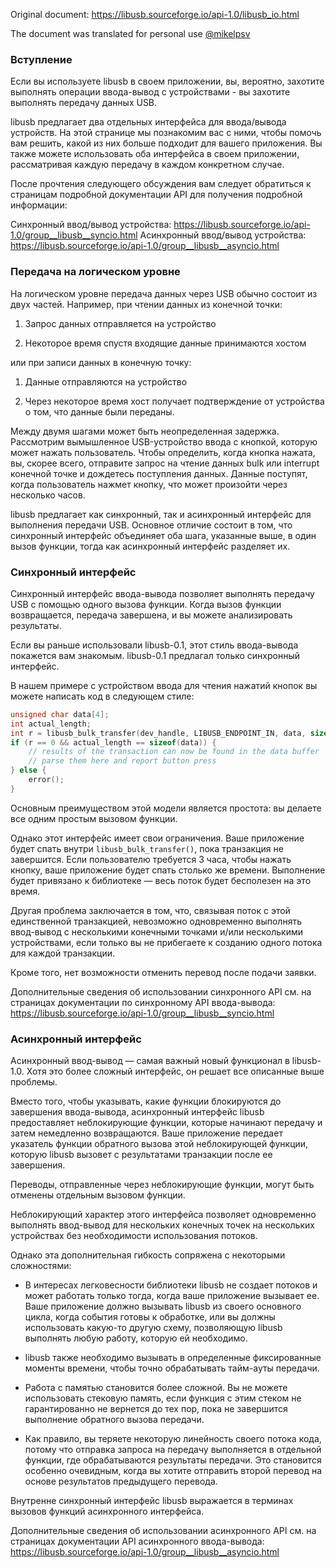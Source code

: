 Original document: https://libusb.sourceforge.io/api-1.0/libusb_io.html

The document was translated for personal use [@mikelpsv](https://github.com/mikelpsv)



### Вступление

Если вы используете libusb в своем приложении, вы, вероятно, захотите выполнять операции ввода-вывод с устройствами - вы захотите выполнять передачу данных USB.

libusb предлагает два отдельных интерфейса для ввода/вывода устройств. На этой странице мы познакомим вас с ними, чтобы помочь вам решить, какой из них больше подходит для вашего приложения. Вы также можете использовать оба интерфейса в своем приложении, рассматривая каждую передачу в каждом конкретном случае.

После прочтения следующего обсуждения вам следует обратиться к страницам подробной документации API для получения подробной информации:

Синхронный ввод/вывод устройства: https://libusb.sourceforge.io/api-1.0/group__libusb__syncio.html
Асинхронный ввод/вывод устройства: https://libusb.sourceforge.io/api-1.0/group__libusb__asyncio.html

### Передача на логическом уровне

На логическом уровне передача данных через USB обычно состоит из двух частей. Например, при чтении данных из конечной точки:

1. Запрос данных отправляется на устройство

2. Некоторое время спустя входящие данные принимаются хостом

или при записи данных в конечную точку:

1. Данные отправляются на устройство

2. Через некоторое время хост получает подтверждение от устройства о том, что данные были переданы.

Между двумя шагами может быть неопределенная задержка. Рассмотрим вымышленное USB-устройство ввода с кнопкой, которую может нажать пользователь. Чтобы определить, когда кнопка нажата, вы, скорее всего, отправите запрос на чтение данных bulk или interrupt конечной точке и дождетесь поступления данных. Данные поступят, когда пользователь нажмет кнопку, что может произойти через несколько часов.

libusb предлагает как синхронный, так и асинхронный интерфейс для выполнения передачи USB. Основное отличие состоит в том, что синхронный интерфейс объединяет оба шага, указанные выше, в один вызов функции, тогда как асинхронный интерфейс разделяет их.

### Синхронный интерфейс

Синхронный интерфейс ввода-вывода позволяет выполнять передачу USB с помощью одного вызова функции. Когда вызов функции возвращается, передача завершена, и вы можете анализировать результаты.

Если вы раньше использовали libusb-0.1, этот стиль ввода-вывода покажется вам знакомым. libusb-0.1 предлагал только синхронный интерфейс.

В нашем примере с устройством ввода для чтения нажатий кнопок вы можете написать код в следующем стиле:

```c
unsigned char data[4];
int actual_length;
int r = libusb_bulk_transfer(dev_handle, LIBUSB_ENDPOINT_IN, data, sizeof(data), &actual_length, 0);
if (r == 0 && actual_length == sizeof(data)) {
    // results of the transaction can now be found in the data buffer
    // parse them here and report button press
} else {
    error();
}
```

Основным преимуществом этой модели является простота: вы делаете все одним простым вызовом функции.

Однако этот интерфейс имеет свои ограничения. Ваше приложение будет спать внутри `libusb_bulk_transfer()`, пока транзакция не завершится. Если пользователю требуется 3 часа, чтобы нажать кнопку, ваше приложение будет спать столько же  времени. Выполнение будет привязано к библиотеке — весь поток будет бесполезен на это время.

Другая проблема заключается в том, что, связывая поток с этой единственной транзакцией, невозможно одновременно выполнять ввод-вывод с несколькими конечными точками и/или несколькими устройствами, если только вы не прибегаете к созданию одного потока для каждой транзакции.

Кроме того, нет возможности отменить перевод после подачи заявки.

Дополнительные сведения об использовании синхронного API см. на страницах документации по синхронному API ввода-вывода: https://libusb.sourceforge.io/api-1.0/group__libusb__syncio.html

### Асинхронный интерфейс

Асинхронный ввод-вывод — самая важный новый функционал в libusb-1.0. Хотя это более сложный интерфейс, он решает все описанные выше проблемы.

Вместо того, чтобы указывать, какие функции блокируются до завершения ввода-вывода, асинхронный интерфейс libusb предоставляет неблокирующие функции, которые начинают передачу и затем немедленно возвращаются. Ваше приложение передает указатель функции обратного вызова этой неблокирующей функции, которую libusb вызовет с результатами транзакции после ее завершения.

Переводы, отправленные через неблокирующие функции, могут быть отменены отдельным вызовом функции.

Неблокирующий характер этого интерфейса позволяет одновременно выполнять ввод-вывод для нескольких конечных точек на нескольких устройствах без необходимости использования потоков.



Однако эта дополнительная гибкость сопряжена с некоторыми сложностями:

* В интересах легковесности библиотеки libusb не создает потоков и может работать только тогда, когда ваше приложение вызывает ее. Ваше приложение должно вызывать libusb из своего основного цикла, когда события готовы к обработке, или вы должны использовать какую-то другую схему, позволяющую libusb выполнять любую работу, которую ей необходимо.

* libusb также необходимо вызывать в определенные фиксированные моменты времени, чтобы точно обрабатывать тайм-ауты передачи.

* Работа с памятью становится более сложной. Вы не можете использовать стековую память, если функция с этим стеком не гарантированно не вернется до тех пор, пока не завершится выполнение обратного вызова передачи.

* Как правило, вы теряете некоторую линейность своего потока кода, потому что отправка запроса на передачу выполняется в отдельной функции, где обрабатываются результаты передачи. Это становится особенно очевидным, когда вы хотите отправить второй перевод на основе результатов предыдущего перевода.

Внутренне синхронный интерфейс libusb выражается в терминах вызовов функций асинхронного интерфейса.

Дополнительные сведения об использовании асинхронного API см. на страницах документации API асинхронного ввода-вывода: https://libusb.sourceforge.io/api-1.0/group__libusb__asyncio.html


